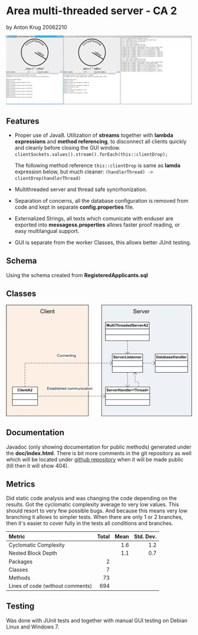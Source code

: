 Area multi-threaded server - CA 2
========================
 by Anton Krug 20062210


![screenshot](/images/shot.jpg)

Features
--------

* Proper use of Java8. Utilization of **streams** together with **lambda expressions** and **method referencing**, to disconnect all clients quickly and cleanly before closing the GUI window.
    `    clientSockets.values().stream().forEach(this::clientDrop); `
	
	The following method reference
	`this::clientDrop` 
	is same as **lamda** expression below, but much cleaner:
    `(handlerThread) -> clientDrop(handlerThread)`

* Multithreaded server and thread safe syncrhonization.
    
* Separation of concerns, all the database configuration is removed from code and kept in separate **config.properties** file.



* Externalized Strings, all texts which comunicate with enduser are exported into **messagess.properties** allows faster proof reading, or easy multilangual support.

* GUI is separate from the worker Classes, this allows better JUnit testing.
    

Schema
------

Using the schema created from **RegisteredApplicants.sql**


Classes
-------
![screenshot](/images/uml.png)


Documentation
-------------

Javadoc (only showing documentation for public methods) generated under the **doc/index.html**. There is bit more comments in the git repository as well which will be located under [github repository](https://github.com/truhlikfredy/assignments-y4-areaMT) when it will be made public (till then it will show 404).

Metrics
-------

Did static code analysis and was changing the code depending on the results. Got the cyclomatic complexity average to very low values. This should resort to very few possible bugs. And because this means very low branching it allows to simpler tests. When there are only 1 or 2 branches, then it's easier to cover fully in the tests all conditions and branches. 

Metric                           | Total  | Mean  | Std. Dev.  
:--------------------------------| ------:| -----:| ----------:
Cyclomatic Complexity            |        |   1.6 |        1.2
Nested Block Depth               |        |   1.1 |        0.7
Packages                         |      2 |       |            
Classes                          |      7 |       |            
Methods                          |     73 |       |            
Lines of code (without comments) |    694 |       |   


Testing
-------
Was done with JUnit tests and together with manual GUI testing on Debian Linux and Windows 7. 
  
